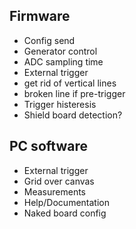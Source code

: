 ## Firmware
* Config send
* Generator control
* ADC sampling time
* External trigger
* get rid of vertical lines
* broken line if pre-trigger
* Trigger histeresis
* Shield board detection?

## PC software
* External trigger
* Grid over canvas
* Measurements
* Help/Documentation
* Naked board config

